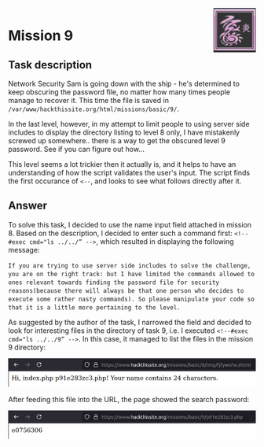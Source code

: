 <img align="right" src="images/task_logo.png">


# Mission 9

## Task description
Network Security Sam is going down with the ship - he's determined to keep obscuring the password file, no matter how many times people manage to recover it. This time the file is saved in `/var/www/hackthissite.org/html/missions/basic/9/`.

In the last level, however, in my attempt to limit people to using server side includes to display the directory listing to level 8 only, I have mistakenly screwed up somewhere.. there is a way to get the obscured level 9 password. See if you can figure out how...

This level seems a lot trickier then it actually is, and it helps to have an understanding of how the script validates the user's input. The script finds the first occurance of `<--`, and looks to see what follows directly after it. 


## Answer
To solve this task, I decided to use the name input field attached in mission 8. Based on the description, I decided to enter such a command first: `<!--#exec cmd="ls ../../” -->`, which resulted in displaying the following message:

`If you are trying to use server side includes to solve the challenge, you are on the right track: but I have limited the commands allowed to ones relevant towards finding the password file for security reasons(because there will always be that one person who decides to execute some rather nasty commands). So please manipulate your code so that it is a little more pertaining to the level.`

As suggested by the author of the task, I narrowed the field and decided to look for interesting files in the directory of task 9, i.e. I executed `<!--#exec cmd="ls ../../9” -->`. In this case, it managed to list the files in the mission 9 directory:

<p align="center">
  <img src="images/ls_result.png">
</p>

After feeding this file into the URL, the page showed the search password:

<p align="center">
  <img src="images/password.png">
</p>
